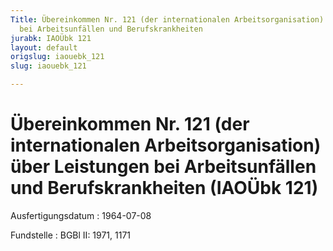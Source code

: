 ```yaml
---
Title: Übereinkommen Nr. 121 (der internationalen Arbeitsorganisation) über Leistungen
  bei Arbeitsunfällen und Berufskrankheiten
jurabk: IAOÜbk 121
layout: default
origslug: iaouebk_121
slug: iaouebk_121

---
```


# Übereinkommen Nr. 121 (der internationalen Arbeitsorganisation) über Leistungen bei Arbeitsunfällen und Berufskrankheiten (IAOÜbk 121)

Ausfertigungsdatum
:   1964-07-08

Fundstelle
:   BGBl II: 1971, 1171


